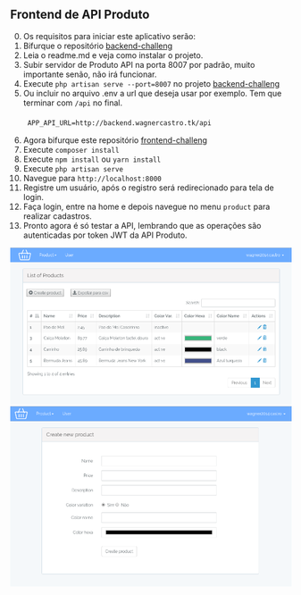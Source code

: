 ## Frontend de API Produto 

0. Os requisitos para iniciar este aplicativo serão:
1. Bifurque o repositório [backend-challeng](https://github.com/wagnerGCastro/backend-challenge)
2. Leia o readme.md e veja como instalar o projeto.
3. Subir servidor de Produto API na porta 8007 por padrão, muito importante senão, não irá funcionar.
4. Execute `php artisan serve --port=8007` no projeto [backend-challeng](https://github.com/wagnerGCastro/backend-challenge)
5. Ou incluir no arquivo .env a url que deseja usar por exemplo. Tem que terminar com `/api` no final.
    #### 
    ``` txt
     APP_API_URL=http://backend.wagnercastro.tk/api
    ```
6. Agora bifurque este repositório [frontend-challeng](https://github.com/wagnerGCastro/frontend-challenge)
7. Execute `composer install`
8. Execute `npm install` ou `yarn install`
9. Execute `php artisan serve`
10. Navegue para `http://localhost:8000`
11. Registre um usuário, após o registro será redirecionado para tela de login.
12. Faça login, entre na home e depois navegue no menu `product` para realizar cadastros.
13. Pronto agora é só testar a API, lembrando que as operações são autenticadas por token JWT da API Produto.

![alt text](https://github.com/wagnerGCastro/frontend-challenge/blob/master/documentation_api/list-prod.png)
![alt text](https://github.com/wagnerGCastro/frontend-challenge/blob/master/documentation_api/create.png)